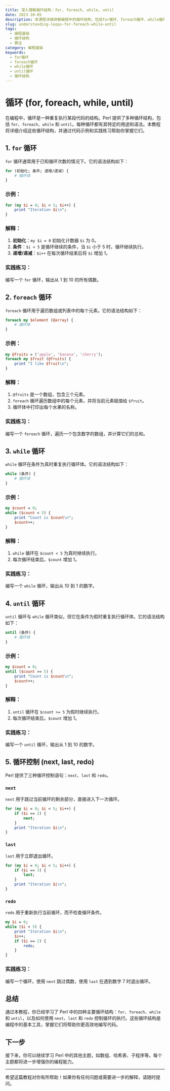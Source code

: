```yaml
---
title: 深入理解循环结构：for, foreach, while, until
date: 2023-10-05
description: 本课程详细讲解编程中的循环结构，包括for循环、foreach循环、while循环和until循环的使用方法和实际应用场景。
slug: understanding-loops-for-foreach-while-until
tags:
  - 编程基础
  - 循环结构
  - 算法
category: 编程基础
keywords:
  - for循环
  - foreach循环
  - while循环
  - until循环
  - 循环结构
---
```


# 循环 (for, foreach, while, until)

在编程中，循环是一种重复执行某段代码的结构。Perl 提供了多种循环结构，包括 `for`、`foreach`、`while` 和 `until`。每种循环都有其特定的用途和语法。本教程将详细介绍这些循环结构，并通过代码示例和实践练习帮助你掌握它们。

## 1. `for` 循环

`for` 循环通常用于已知循环次数的情况下。它的语法结构如下：

```perl
for (初始化; 条件; 递增/递减) {
    # 循环体
}
```

### 示例：

```perl
for (my $i = 0; $i < 5; $i++) {
    print "Iteration $i\n";
}
```

### 解释：

1. **初始化**：`my $i = 0` 初始化计数器 `$i` 为 0。
2. **条件**：`$i < 5` 是循环继续的条件，当 `$i` 小于 5 时，循环继续执行。
3. **递增/递减**：`$i++` 在每次循环结束后将 `$i` 增加 1。

### 实践练习：

编写一个 `for` 循环，输出从 1 到 10 的所有偶数。

## 2. `foreach` 循环

`foreach` 循环用于遍历数组或列表中的每个元素。它的语法结构如下：

```perl
foreach my $element (@array) {
    # 循环体
}
```

### 示例：

```perl
my @fruits = ('apple', 'banana', 'cherry');
foreach my $fruit (@fruits) {
    print "I like $fruit\n";
}
```

### 解释：

1. `@fruits` 是一个数组，包含三个元素。
2. `foreach` 循环遍历数组中的每个元素，并将当前元素赋值给 `$fruit`。
3. 循环体中打印出每个水果的名称。

### 实践练习：

编写一个 `foreach` 循环，遍历一个包含数字的数组，并计算它们的总和。

## 3. `while` 循环

`while` 循环在条件为真时重复执行循环体。它的语法结构如下：

```perl
while (条件) {
    # 循环体
}
```

### 示例：

```perl
my $count = 0;
while ($count < 5) {
    print "Count is $count\n";
    $count++;
}
```

### 解释：

1. `while` 循环在 `$count < 5` 为真时继续执行。
2. 每次循环结束后，`$count` 增加 1。

### 实践练习：

编写一个 `while` 循环，输出从 10 到 1 的数字。

## 4. `until` 循环

`until` 循环与 `while` 循环类似，但它在条件为假时重复执行循环体。它的语法结构如下：

```perl
until (条件) {
    # 循环体
}
```

### 示例：

```perl
my $count = 0;
until ($count >= 5) {
    print "Count is $count\n";
    $count++;
}
```

### 解释：

1. `until` 循环在 `$count >= 5` 为假时继续执行。
2. 每次循环结束后，`$count` 增加 1。

### 实践练习：

编写一个 `until` 循环，输出从 1 到 10 的数字。

## 5. 循环控制 (next, last, redo)

Perl 提供了三种循环控制语句：`next`、`last` 和 `redo`。

### `next`

`next` 用于跳过当前循环的剩余部分，直接进入下一次循环。

```perl
for (my $i = 0; $i < 5; $i++) {
    if ($i == 2) {
        next;
    }
    print "Iteration $i\n";
}
```

### `last`

`last` 用于立即退出循环。

```perl
for (my $i = 0; $i < 5; $i++) {
    if ($i == 3) {
        last;
    }
    print "Iteration $i\n";
}
```

### `redo`

`redo` 用于重新执行当前循环，而不检查循环条件。

```perl
my $i = 0;
while ($i < 5) {
    print "Iteration $i\n";
    $i++;
    if ($i == 2) {
        redo;
    }
}
```

### 实践练习：

编写一个循环，使用 `next` 跳过偶数，使用 `last` 在遇到数字 7 时退出循环。

## 总结

通过本教程，你已经学习了 Perl 中的四种主要循环结构：`for`、`foreach`、`while` 和 `until`，以及如何使用 `next`、`last` 和 `redo` 控制循环的执行。这些循环结构是编程中的基本工具，掌握它们将帮助你更高效地编写代码。

## 下一步

接下来，你可以继续学习 Perl 中的其他主题，如数组、哈希表、子程序等。每个主题都将进一步增强你的编程能力。

---

希望这篇教程对你有所帮助！如果你有任何问题或需要进一步的解释，请随时提问。